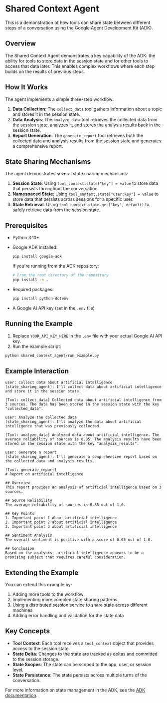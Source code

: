 # Shared Context Agent

This is a demonstration of how tools can share state between different steps of a conversation using the Google Agent Development Kit (ADK).

## Overview

The Shared Context Agent demonstrates a key capability of the ADK: the ability for tools to store data in the session state and for other tools to access that data later. This enables complex workflows where each step builds on the results of previous steps.

## How It Works

The agent implements a simple three-step workflow:

1. **Data Collection**: The `collect_data` tool gathers information about a topic and stores it in the session state.
2. **Data Analysis**: The `analyze_data` tool retrieves the collected data from the session state, analyzes it, and stores the analysis results back in the session state.
3. **Report Generation**: The `generate_report` tool retrieves both the collected data and analysis results from the session state and generates a comprehensive report.

## State Sharing Mechanisms

The agent demonstrates several state sharing mechanisms:

1. **Session State**: Using `tool_context.state["key"] = value` to store data that persists throughout the conversation.
2. **Namespaced State**: Using `tool_context.state["user:key"] = value` to store data that persists across sessions for a specific user.
3. **State Retrieval**: Using `tool_context.state.get("key", default)` to safely retrieve data from the session state.

## Prerequisites

- Python 3.10+
- Google ADK installed:
  ```bash
  pip install google-adk
  ```
  
  If you're running from the ADK repository:
  ```bash
  # From the root directory of the repository
  pip install -e .
  ```

- Required packages:
  ```bash
  pip install python-dotenv
  ```

- A Google AI API key (set in the `.env` file)

## Running the Example

1. Replace `YOUR_API_KEY_HERE` in the `.env` file with your actual Google AI API key.
2. Run the example script:

```bash
python shared_context_agent/run_example.py
```

## Example Interaction

```
user: Collect data about artificial intelligence
[state_sharing_agent]: I'll collect data about artificial intelligence and store it in the session state.

[Tool: collect_data] Collected data about artificial intelligence from 3 sources. The data has been stored in the session state with the key "collected_data".

user: Analyze the collected data
[state_sharing_agent]: I'll analyze the data about artificial intelligence that was previously collected.

[Tool: analyze_data] Analyzed data about artificial intelligence. The average reliability of sources is 0.85. The analysis results have been stored in the session state with the key "analysis_results".

user: Generate a report
[state_sharing_agent]: I'll generate a comprehensive report based on the collected data and analysis results.

[Tool: generate_report]
# Report on artificial intelligence

## Overview
This report provides an analysis of artificial intelligence based on 3 sources.

## Source Reliability
The average reliability of sources is 0.85 out of 1.0.

## Key Points
1. Important point 1 about artificial intelligence
2. Important point 2 about artificial intelligence
3. Important point 3 about artificial intelligence

## Sentiment Analysis
The overall sentiment is positive with a score of 0.65 out of 1.0.

## Conclusion
Based on the analysis, artificial intelligence appears to be a promising subject that requires careful consideration.
```

## Extending the Example

You can extend this example by:

1. Adding more tools to the workflow
2. Implementing more complex state sharing patterns
3. Using a distributed session service to share state across different machines
4. Adding error handling and validation for the state data

## Key Concepts

- **Tool Context**: Each tool receives a `tool_context` object that provides access to the session state.
- **State Delta**: Changes to the state are tracked as deltas and committed to the session storage.
- **State Scopes**: The state can be scoped to the app, user, or session level.
- **State Persistence**: The state persists across multiple turns of the conversation.

For more information on state management in the ADK, see the [ADK documentation](https://github.com/google/agent-development-kit).
